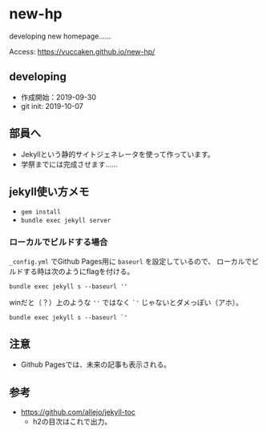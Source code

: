 # new-hp
developing new homepage......

Access: https://vuccaken.github.io/new-hp/


## developing

- 作成開始：2019-09-30
- git init: 2019-10-07


## 部員へ

- Jekyllという静的サイトジェネレータを使って作っています。
- 学祭までには完成させます......


## jekyll使い方メモ

- `gem install`
- `bundle exec jekyll server`

### ローカルでビルドする場合

`_config.yml` でGithub Pages用に `baseurl` を設定しているので、
ローカルでビルドする時は次のようにflagを付ける。

```
bundle exec jekyll s --baseurl ''
```

winだと（？）上のような `''` ではなく `` `' `` じゃないとダメっぽい（アホ）。

```
bundle exec jekyll s --baseurl `'
```

## 注意

- Github Pagesでは、未来の記事も表示される。

## 参考

- https://github.com/allejo/jekyll-toc
  - h2の目次はこれで出力。